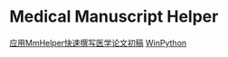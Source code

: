 # Medical Manuscript Helper
[应用MmHelper快速撰写医学论文初稿](https://zhuanlan.zhihu.com/p/47755088)
[WinPython](http://winpython.github.io)
